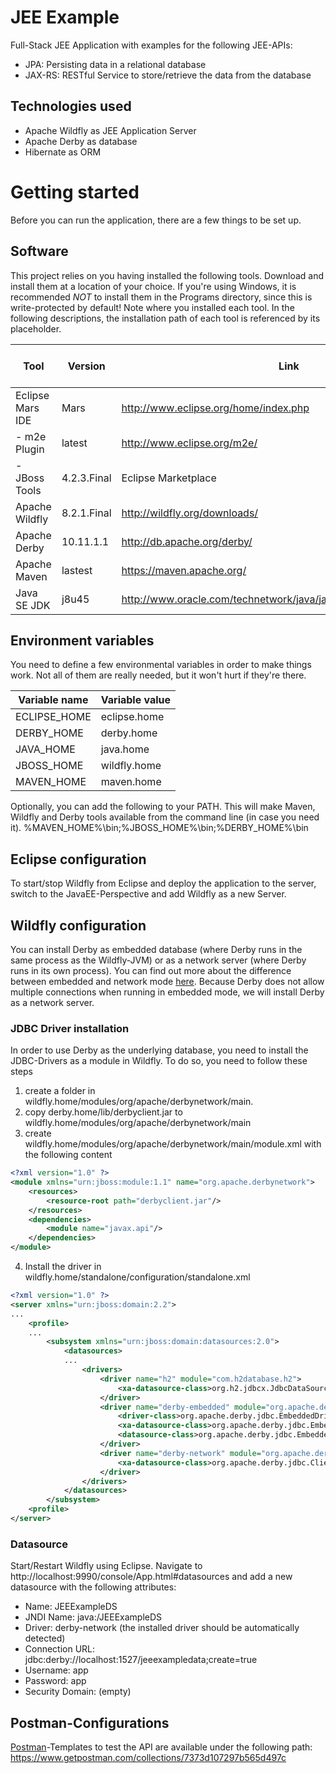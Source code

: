 # JEE Example
Full-Stack JEE Application with examples for the following JEE-APIs:
* JPA: Persisting data in a relational database
* JAX-RS: RESTful Service to store/retrieve the data from the database

## Technologies used
* Apache Wildfly as JEE Application Server
* Apache Derby as database
* Hibernate as ORM

# Getting started
Before you can run the application, there are a few things to be set up.

## Software
This project relies on you having installed the following tools. Download and install them at a location of your choice. If you're using Windows, it is recommended *NOT* to install them in the Programs directory, since this is write-protected by default!
Note where you installed each tool. In the following descriptions, the installation path of each tool is referenced by its placeholder.

| Tool                      | Version           | Link                          | Installation path placeholder |
|---------------------------|-------------------|-------------------------------|-------------------|
| Eclipse Mars IDE          | Mars              | http://www.eclipse.org/home/index.php | eclipse.home |
| - m2e Plugin              | latest            | http://www.eclipse.org/m2e/   | |
| - JBoss Tools             | 4.2.3.Final       | Eclipse Marketplace           | |
| Apache Wildfly            | 8.2.1.Final       | http://wildfly.org/downloads/ | wildfly.home |
| Apache Derby              | 10.11.1.1         | http://db.apache.org/derby/   | derby.home |
| Apache Maven              | lastest           | https://maven.apache.org/     | maven.home |
| Java SE JDK               | j8u45             | http://www.oracle.com/technetwork/java/javase/downloads/index.html | java.home |

## Environment variables
You need to define a few environmental variables in order to make things work. Not all of them are really needed, but it won't hurt if they're there.

| Variable name   | Variable value  |
|-----------------|-----------------|
| ECLIPSE_HOME    | eclipse.home    |
| DERBY_HOME      | derby.home      |
| JAVA_HOME       | java.home       |
| JBOSS_HOME      | wildfly.home    |
| MAVEN_HOME      | maven.home      |

Optionally, you can add the following to your PATH. This will make Maven, Wildfly and Derby tools available from the command line (in case you need it).
%MAVEN_HOME%\bin;%JBOSS_HOME%\bin;%DERBY_HOME%\bin

## Eclipse configuration
To start/stop Wildfly from Eclipse and deploy the application to the server, switch to the JavaEE-Perspective and add Wildfly as a new Server.

## Wildfly configuration
You can install Derby as embedded database (where Derby runs in the same process as the Wildfly-JVM) or as a network server (where Derby runs in its own process). You can find out more about the difference between embedded and network mode [here](http://db.apache.org/derby/papers/DerbyTut/embedded_intro.html). 
Because Derby does not allow multiple connections when running in embedded mode, we will install Derby as a network server.

### JDBC Driver installation
In order to use Derby as the underlying database, you need to install the JDBC-Drivers as a module in Wildfly. To do so, you need to follow these steps

1. create a folder in wildfly.home/modules/org/apache/derbynetwork/main. 
2. copy derby.home/lib/derbyclient.jar to wildfly.home/modules/org/apache/derbynetwork/main
3. create wildfly.home/modules/org/apache/derbynetwork/main/module.xml with the following content
```xml
<?xml version="1.0" ?>
<module xmlns="urn:jboss:module:1.1" name="org.apache.derbynetwork">
    <resources>
        <resource-root path="derbyclient.jar"/>
    </resources>
    <dependencies>
        <module name="javax.api"/>
    </dependencies>
</module>
```
4. Install the driver in wildfly.home/standalone/configuration/standalone.xml
```xml
<?xml version="1.0" ?>
<server xmlns="urn:jboss:domain:2.2">
...
    <profile>
    ...
        <subsystem xmlns="urn:jboss:domain:datasources:2.0">
            <datasources>
            ...
                <drivers>
                    <driver name="h2" module="com.h2database.h2">
                        <xa-datasource-class>org.h2.jdbcx.JdbcDataSource</xa-datasource-class>
                    </driver>
                    <driver name="derby-embedded" module="org.apache.derby">
                        <driver-class>org.apache.derby.jdbc.EmbeddedDriver</driver-class>
                        <xa-datasource-class>org.apache.derby.jdbc.EmbeddedXADataSource</xa-datasource-class>
                        <datasource-class>org.apache.derby.jdbc.EmbeddedDataSource</datasource-class>
                    </driver>
                    <driver name="derby-network" module="org.apache.derbynetwork">
                        <xa-datasource-class>org.apache.derby.jdbc.ClientXADataSource</xa-datasource-class>
                    </driver>
                </drivers>
            </datasources>
        </subsystem>
    <profile>
</server>
```
### Datasource
Start/Restart Wildfly using Eclipse. Navigate to http://localhost:9990/console/App.html#datasources and add a new datasource with the following attributes:
- Name: JEEExampleDS
- JNDI Name: java:/JEEExampleDS
- Driver: derby-network (the installed driver should be automatically detected)
- Connection URL: jdbc:derby://localhost:1527/jeeexampledata;create=true
- Username: app
- Password: app
- Security Domain: (empty)

## Postman-Configurations
[Postman](https://www.getpostman.com/)-Templates to test the API are available under the following path:
https://www.getpostman.com/collections/7373d107297b565d497c
